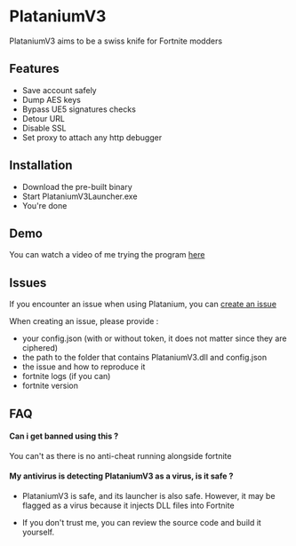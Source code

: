 
# PlataniumV3

PlataniumV3 aims to be a swiss knife for Fortnite modders
## Features

- Save account safely
- Dump AES keys
- Bypass UE5 signatures checks
- Detour URL
- Disable SSL
- Set proxy to attach any http debugger

## Installation

- Download the pre-built binary
- Start PlataniumV3Launcher.exe
- You're done
## Demo

You can watch a video of me trying the program [here](https://streamable.com/j6qjjx)

## Issues

If you encounter an issue when using Platanium, you can [create an issue](https://github.com/Ramokprout/PlataniumV3/issues)

When creating an issue, please provide :

- your config.json (with or without token, it does not matter since they are ciphered)
- the path to the folder that contains PlataniumV3.dll and config.json
- the issue and how to reproduce it
- fortnite logs (if you can)
- fortnite version

## FAQ

#### Can i get banned using this ?

You can't as there is no anti-cheat running alongside fortnite 

#### My antivirus is detecting PlataniumV3 as a virus, is it safe ?

- PlataniumV3 is safe, and its launcher is also safe. However, it may be flagged as a virus because it injects DLL files into Fortnite

- If you don't trust me, you can review the source code and build it yourself.
